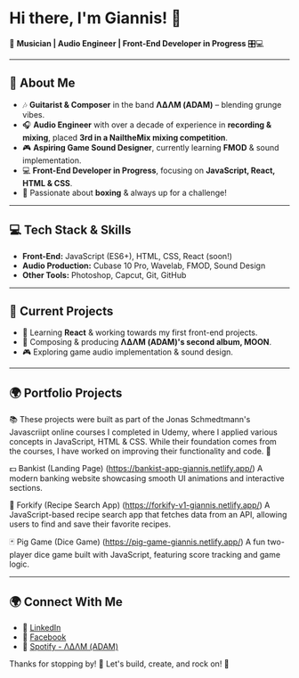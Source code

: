 # Hi there, I'm Giannis! 👋

🎸 **Musician | Audio Engineer | Front-End Developer in Progress** 🎛️💻

---

## 🚀 About Me
- 🎶 **Guitarist & Composer** in the band **ΛΔΛΜ (ADAM)** – blending grunge vibes.
- 🎧 **Audio Engineer** with over a decade of experience in **recording & mixing**, placed **3rd in a NailtheMix mixing competition**.
- 🎮 **Aspiring Game Sound Designer**, currently learning **FMOD** & sound implementation.
- 💻 **Front-End Developer in Progress**, focusing on **JavaScript, React, HTML & CSS**.
- 🥊 Passionate about **boxing** & always up for a challenge!

---

## 💻 Tech Stack & Skills
- **Front-End:** JavaScript (ES6+), HTML, CSS, React (soon!)
- **Audio Production:** Cubase 10 Pro, Wavelab, FMOD, Sound Design
- **Other Tools:** Photoshop, Capcut, Git, GitHub

---

## 📌 Current Projects
- 🚀 Learning **React** & working towards my first front-end projects.
- 🎵 Composing & producing **ΛΔΛΜ (ADAM)'s second album, MOON**.
- 🎮 Exploring game audio implementation & sound design.

---

## 🌍 Portfolio Projects

📚 These projects were built as part of the Jonas Schmedtmann's Javascriipt online courses I completed in Udemy,
where I applied various concepts in JavaScript, HTML & CSS. While their foundation comes from the courses,
I have worked on improving their functionality and code. 🚀

💵 Bankist (Landing Page) (https://bankist-app-giannis.netlify.app/)
A modern banking website showcasing smooth UI animations and interactive sections.

🍝 Forkify (Recipe Search App) (https://forkify-v1-giannis.netlify.app/)
A JavaScript-based recipe search app that fetches data from an API, allowing users to find and save their favorite recipes.

🃏 Pig Game (Dice Game) (https://pig-game-giannis.netlify.app/)
A fun two-player dice game built with JavaScript, featuring score tracking and game logic.

---

## 🌍 Connect With Me
- 💼 [LinkedIn](https://www.linkedin.com/in/%CE%B3%CE%B9%CE%AC%CE%BD%CE%BD%CE%B7%CF%82-%CF%86%CE%BF%CF%85%CF%81%CE%AF%CE%BA%CE%B7%CF%82-a51457326/)
- 📸 [Facebook](https://www.facebook.com/giannis.fourikis.94)
- 🎸 [Spotify - ΛΔΛΜ (ADAM)](https://spoti.fi/2YiEPxZ)

Thanks for stopping by! 🚀 Let's build, create, and rock on! 🎸


